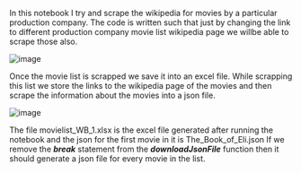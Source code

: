 In this notebook I try and scrape the wikipedia for movies by a particular production company.
The code is written such that just by changing the link to different production company 
movie list wikipedia page we willbe able to scrape those also.

![image](https://user-images.githubusercontent.com/37789394/149747952-e0845281-e3f7-461f-9add-9542b828e220.png)

Once the movie list is scrapped we save it into an excel file.
While scrapping this list we store the links to the wikipedia page of the movies and then scrape 
the information about the movies into a json file.

![image](https://user-images.githubusercontent.com/37789394/149748043-b782dbe1-e358-4af1-b8ca-4be80c3d2de9.png)

The file movielist_WB_1.xlsx is the excel file generated after running the notebook and the json for the first movie in it is The_Book_of_Eli.json
If we remove the _**break**_ statement from the _**downloadJsonFile**_ function then it should generate a json file for every movie in the list.
